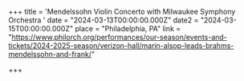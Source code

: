 +++
title = 'Mendelssohn Violin Concerto with Milwaukee Symphony Orchestra '
date = "2024-03-13T00:00:00.000Z"
date2 = "2024-03-15T00:00:00.000Z"
place = "Philadelphia, PA"
link = "https://www.philorch.org/performances/our-season/events-and-tickets/2024-2025-season/verizon-hall/marin-alsop-leads-brahms-mendelssohn-and-frank/" 

+++
